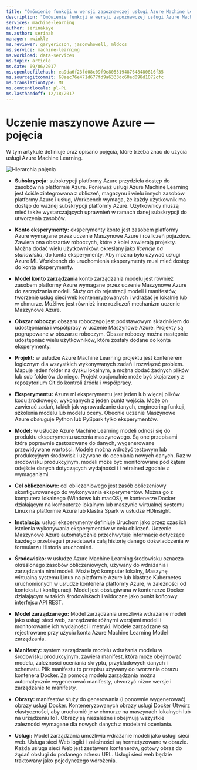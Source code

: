 ```yaml
---
title: "Omówienie funkcji w wersji zapoznawczej usługi Azure Machine Learning | Dokumentacja firmy Microsoft"
description: "Omówienie funkcji w wersji zapoznawczej usługi Azure Machine Learning, takich jak subskrypcje, kont, obszarów roboczych, projekty itd."
services: machine-learning
author: serinakaye
ms.author: serinak
manager: mwinkle
ms.reviewer: garyericson, jasonwhowell, mldocs
ms.service: machine-learning
ms.workload: data-services
ms.topic: article
ms.date: 09/06/2017
ms.openlocfilehash: ea9da6f23fd08c09f9e805519487648480816f35
ms.sourcegitcommit: 68aec76e471d677fd9a6333dc60ed098d1072cfc
ms.translationtype: MT
ms.contentlocale: pl-PL
ms.lasthandoff: 12/18/2017
---
```

# <a name="azure-machine-learning---concepts"></a>Uczenie maszynowe Azure — pojęcia

W tym artykule definiuje oraz opisano pojęcia, które trzeba znać do użycia usługi Azure Machine Learning. 

![Hierarchia pojęcia](media/overview-general-concepts/hierarchy.png)

- **Subskrypcja:** subskrypcji platformy Azure przydziela dostęp do zasobów na platformie Azure. Ponieważ usługi Azure Machine Learning jest ściśle zintegrowana z obliczeń, magazynu i wielu innych zasobów platformy Azure i usług, Workbench wymaga, że każdy użytkownik ma dostęp do ważnej subskrypcji platformy Azure. Użytkownicy muszą mieć także wystarczających uprawnień w ramach danej subskrypcji do utworzenia zasobów.


- **Konto eksperymenty:** eksperymenty konto jest zasobem platformy Azure wymagane przez uczenie Maszynowe Azure i rozliczeń pojazdów. Zawiera ona obszarów roboczych, które z kolei zawierają projekty. Można dodać wielu użytkowników, określany jako _licencje na stanowiska_, do konta eksperymenty. Aby można było używać usługi Azure ML Workbench do uruchomienia eksperymenty musi mieć dostęp do konta eksperymenty. 


- **Model konto zarządzania** konto zarządzania modelu jest również zasobem platformy Azure wymagane przez uczenie Maszynowe Azure do zarządzania modeli. Służy on do rejestracji modeli i manifestów, tworzenie usług sieci web konteneryzowanych i wdrażać je lokalnie lub w chmurze. Możliwe jest również inne rozliczeń mechanizm uczenie Maszynowe Azure.


- **Obszar roboczy:** obszaru roboczego jest podstawowym składnikiem do udostępniania i współpracy w uczenie Maszynowe Azure. Projekty są pogrupowane w obszarze roboczym. Obszar roboczy można następnie udostępniać wielu użytkowników, które zostały dodane do konta eksperymenty.


- **Projekt:** w usłudze Azure Machine Learning projektu jest kontenerem logicznym dla wszystkich wykonywanych zadań i rozwiązać problem. Mapuje jeden folder na dysku lokalnym, a można dodać żadnych plików lub sub folderów do niego. Projekt opcjonalnie może być skojarzony z repozytorium Git do kontroli źródła i współpracy.  

- **Eksperymentu:** Azure ml eksperymentu jest jeden lub więcej plików kodu źródłowego, wykonanych z jeden punkt wejścia. Może on zawierać zadań, takich jak wprowadzanie danych, engineering funkcji, szkolenia modelu lub modelu oceny. Obecnie uczenie Maszynowe Azure obsługuje Python lub PySpark tylko eksperymentów.


- **Model:** w usłudze Azure Machine Learning modeli odnosi się do produktu eksperymentu uczenia maszynowego. Są one przepisami która poprawnie zastosowane do danych, wygenerowane przewidywane wartości. Modele można wdrożyć testowym lub produkcyjnym środowisk i używane do oceniania nowych danych. Raz w środowisku produkcyjnym, modeli może być monitorowane pod kątem odejście danych dotyczących wydajności i i retrained zgodnie z wymaganiami. 

- **Cel obliczeniowe:** cel obliczeniowego jest zasób obliczeniowy skonfigurowanego do wykonywania eksperymentów. Można go z komputera lokalnego (Windows lub macOS), w kontenerze Docker działającym na komputerze lokalnym lub maszynie wirtualnej systemu Linux na platformie Azure lub klastra Spark w usłudze HDInsight.


- **Instalacja:** usługi eksperymenty definiuje Uruchom jako przez czas ich istnienia wykonywania eksperymentów w celu obliczeń. Uczenie Maszynowe Azure automatycznie przechwytuje informacje dotyczące każdego przebiegu i przedstawia całą historię danego doświadczenia w formularzu Historia uruchomień.

- **Środowisko:** w usłudze Azure Machine Learning środowisku oznacza określonego zasobów obliczeniowych, używany do wdrażania i zarządzania nimi modeli. Może być komputer lokalny, Maszynę wirtualną systemu Linux na platformie Azure lub klastrze Kubernetes uruchomionych w usłudze kontenera platformy Azure, w zależności od kontekstu i konfiguracji. Model jest obsługiwana w kontenerze Docker działającym w takich środowiskach i widoczne jako punkt końcowy interfejsu API REST.


- **Model zarządzanego:** Model zarządzania umożliwia wdrażanie modeli jako usługi sieci web, zarządzanie różnymi wersjami modeli i monitorowanie ich wydajności i metryki. Modele zarządzane są rejestrowane przy użyciu konta Azure Machine Learning Model zarządzania.

- **Manifesty:** system zarządzania modelu wdrażania modelu w środowisku produkcyjnym, zawiera manifest, która może obejmować modelu, zależności oceniania skryptu, przykładowych danych i schematu. Plik manifestu to przepisu używany do tworzenia obrazu kontenera Docker. Za pomocą modelu zarządzania można automatycznie wygenerować manifesty, utworzyć różne wersje i zarządzanie te manifesty. 


- **Obrazy:** manifestów służy do generowania (i ponownie wygenerować) obrazy usługi Docker. Konteneryzowanych obrazy usługi Docker Utwórz elastyczności, aby uruchomić je w chmurze na maszynach lokalnych lub na urządzeniu IoT. Obrazy są niezależne i obejmują wszystkie zależności wymagane dla nowych danych z modelami oceniania. 

- **Usługi:** Model zarządzania umożliwia wdrażanie modeli jako usługi sieci web. Usługa sieci Web logiki i zależności są hermetyzowane w obrazie. Każda usługa sieci Web jest zestawem kontenerów, gotowy obraz do żądań obsługi do podanego adresu URL. Usługi sieci web będzie traktowany jako pojedynczego wdrożenia.
